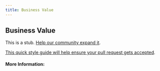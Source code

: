 ```yaml
---
title: Business Value
---
```


## Business Value

This is a stub. [Help our community expand it](https://github.com/freecodecamp/guides/tree/master/src/pages/articles/agile/business-value/index.md).

[This quick style guide will help ensure your pull request gets accepted](https://github.com/freeCodeCamp/guides/blob/master/README.md).

<!-- The article goes here, in GitHub-flavored Markdown. Feel free to add YouTube videos, images, and CodePen/JSBin embeds  -->

#### More Information:
<!-- Please add any articles you think might be helpful to read before writing the article -->


